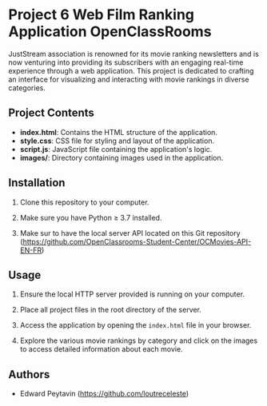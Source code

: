 # Project 6 Web Film Ranking Application OpenClassRooms

JustStream association is renowned for its movie ranking newsletters and is now venturing into providing its subscribers with an engaging real-time experience through a web application. This project is dedicated to crafting an interface for visualizing and interacting with movie rankings in diverse categories.

## Project Contents

- **index.html**: Contains the HTML structure of the application.
- **style.css**: CSS file for styling and layout of the application.
- **script.js**: JavaScript file containing the application's logic.
- **images/**: Directory containing images used in the application.

## Installation
1. Clone this repository to your computer.

2. Make sure you have Python ≥ 3.7 installed.

3. Make sur to have the local server API located on this Git repository (https://github.com/OpenClassrooms-Student-Center/OCMovies-API-EN-FR)


## Usage
1. Ensure the local HTTP server provided is running on your computer.

2. Place all project files in the root directory of the server.

3. Access the application by opening the `index.html` file in your browser.

4. Explore the various movie rankings by category and click on the images to access detailed information about each movie.

## Authors

- Edward Peytavin (https://github.com/loutreceleste)


